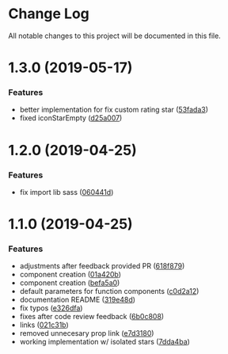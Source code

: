 # Change Log

All notable changes to this project will be documented in this file.

<a name="1.3.0"></a>
# 1.3.0 (2019-05-17)


### Features

* better implementation for fix custom rating star ([53fada3](https://github.com/SUI-Components/sui-components/commit/53fada3))
* fixed iconStarEmpty ([d25a007](https://github.com/SUI-Components/sui-components/commit/d25a007))



<a name="1.2.0"></a>
# 1.2.0 (2019-04-25)


### Features

* fix import lib sass ([060441d](https://github.com/SUI-Components/sui-components/commit/060441d))



<a name="1.1.0"></a>
# 1.1.0 (2019-04-25)


### Features

* adjustments after feedback provided PR ([618f879](https://github.com/SUI-Components/sui-components/commit/618f879))
* component creation ([01a420b](https://github.com/SUI-Components/sui-components/commit/01a420b))
* component creation ([befa5a0](https://github.com/SUI-Components/sui-components/commit/befa5a0))
* default parameters for function components ([c0d2a12](https://github.com/SUI-Components/sui-components/commit/c0d2a12))
* documentation README ([319e48d](https://github.com/SUI-Components/sui-components/commit/319e48d))
* fix typos ([e326dfa](https://github.com/SUI-Components/sui-components/commit/e326dfa))
* fixes after code review feedback ([6b0c808](https://github.com/SUI-Components/sui-components/commit/6b0c808))
* links ([021c31b](https://github.com/SUI-Components/sui-components/commit/021c31b))
* removed unnecesary prop link ([e7d3180](https://github.com/SUI-Components/sui-components/commit/e7d3180))
* working implementation w/ isolated stars ([7dda4ba](https://github.com/SUI-Components/sui-components/commit/7dda4ba))




